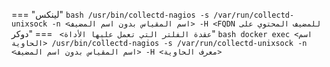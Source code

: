 === "لينكس"
    ```bash
    /usr/bin/collectd-nagios -s /var/run/collectd-unixsock -n <اسم المقياس بدون اسم المضيف> -H <FQDN للمضيف المحتوي على عقدة الفلتر التي تعمل عليها الأداة>
    ```
=== "دوكر"
    ```bash
    docker exec <اسم الحاوية> /usr/bin/collectd-nagios -s /var/run/collectd-unixsock -n <اسم المقياس بدون اسم المضيف> -H <معرف الحاوية>
    ```